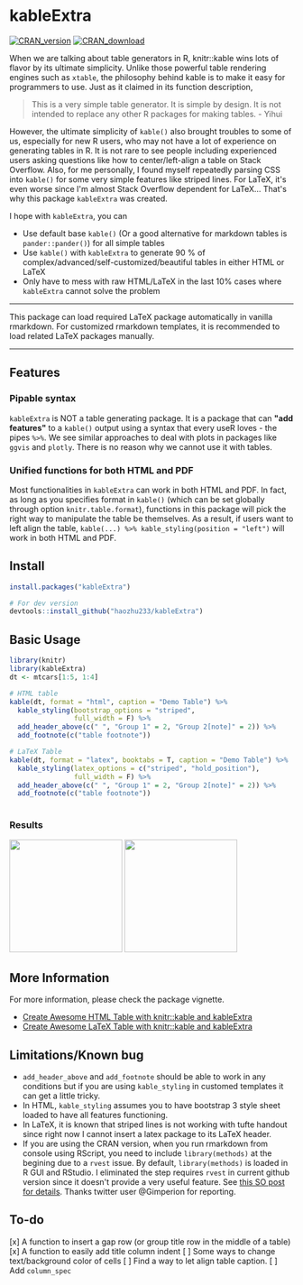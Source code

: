 # kableExtra
[![CRAN_version](http://www.r-pkg.org/badges/version/kableExtra)](https://cran.r-project.org/package=kableExtra)
[![CRAN_download](http://cranlogs.r-pkg.org/badges/kableExtra)](https://cran.r-project.org/package=kableExtra)

When we are talking about table generators in R, knitr::kable wins lots of flavor by its ultimate simplicity. Unlike those powerful table rendering engines such as `xtable`, the philosophy behind kable is to make it easy for programmers to use. Just as it claimed in its function description, 

> This is a very simple table generator. It is simple by design. It is not intended to replace any other R packages for making tables. - Yihui

However, the ultimate simplicity of `kable()` also brought troubles to some of us, especially for new R users, who may not have a lot of experience on generating tables in R. It is not rare to see people including experienced users asking questions like how to center/left-align a table on Stack Overflow. Also, for me personally, I found myself repeatedly parsing CSS into `kable()` for some very simple features like striped lines. For LaTeX, it's even worse since I'm almost Stack Overflow dependent for LaTeX... That's why this package `kableExtra` was created. 

I hope with `kableExtra`, you can

- Use default base `kable()` (Or a good alternative for markdown tables is `pander::pander()`) for all simple tables
- Use `kable()` with `kableExtra` to generate 90 % of complex/advanced/self-customized/beautiful tables in either HTML or LaTeX
- Only have to mess with raw HTML/LaTeX in the last 10% cases where `kableExtra` cannot solve the problem

***
This package can load required LaTeX package automatically in vanilla rmarkdown. For customized rmarkdown templates, it is recommended to load related LaTeX packages manually.
***

## Features
### Pipable syntax
`kableExtra` is NOT a table generating package. It is a package that can **"add features"** to a `kable()` output using a syntax that every useR loves - the pipes `%>%`. We see similar approaches to deal with plots in packages like `ggvis` and `plotly`. There is no reason why we cannot use it with tables. 

### Unified functions for both HTML and PDF
Most functionalities in `kableExtra` can work in both HTML and PDF. In fact, as long as you specifies format in `kable()` (which can be set globally through option `knitr.table.format`), functions in this package will pick the right way to manipulate the table be themselves. As a result, if users want to left align the table, `kable(...) %>% kable_styling(position = "left")` will work in both HTML and PDF. 

## Install
```r
install.packages("kableExtra")

# For dev version
devtools::install_github("haozhu233/kableExtra")
```

## Basic Usage
```r
library(knitr)
library(kableExtra)
dt <- mtcars[1:5, 1:4]

# HTML table
kable(dt, format = "html", caption = "Demo Table") %>%
  kable_styling(bootstrap_options = "striped", 
                full_width = F) %>%
  add_header_above(c(" ", "Group 1" = 2, "Group 2[note]" = 2)) %>%
  add_footnote(c("table footnote"))

# LaTeX Table
kable(dt, format = "latex", booktabs = T, caption = "Demo Table") %>%
  kable_styling(latex_options = c("striped", "hold_position"), 
                full_width = F) %>%
  add_header_above(c(" ", "Group 1" = 2, "Group 2[note]" = 2)) %>%
  add_footnote(c("table footnote"))
  
```
### Results
<img src="http://i.imgur.com/kHFBF3Hm.png" style="height: 200px;"/>
<img src="http://i.imgur.com/q46hzORm.png" style="height: 200px;"/>

## More Information
For more information, please check the package vignette.

- [Create Awesome HTML Table with knitr::kable and kableExtra](http://haozhu233.github.io/kableExtra/awesome_table_in_html.html)
- [Create Awesome LaTeX Table with knitr::kable and kableExtra](http://haozhu233.github.io/kableExtra/awesome_table_in_pdf.pdf)

## Limitations/Known bug
- `add_header_above` and `add_footnote` should be able to work in any conditions but if you are using `kable_styling` in customed templates it can get a little tricky. 
- In HTML, `kable_styling` assumes you to have bootstrap 3 style sheet loaded to have all features functioning. 
- In LaTeX, it is known that striped lines is not working with tufte handout since right now I cannot insert a latex package to its LaTeX header. 
- If you are using the CRAN version, when you run rmarkdown from console using RScript, you need to include `library(methods)` at the begining due to a `rvest` issue. By default, `library(methods)` is loaded in R GUI and RStudio. I eliminated the step requires `rvest` in current github version since it doesn't provide a very useful feature. See [this SO post for details](http://stackoverflow.com/questions/35351443/rvest-html-nodes-error-cannot-coerce-type-environment-to-vector-of-type-l). Thanks twitter user @Gimperion for reporting. 

## To-do
[x] A function to insert a gap row (or group title row in the middle of a table)
[x] A function to easily add title column indent
[ ] Some ways to change text/background color of cells
[ ] Find a way to let align table caption.
[ ] Add `column_spec`

